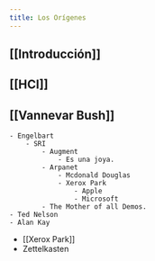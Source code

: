 ```yaml
---
title: Los Orígenes
---
```


## [[Introducción]]
## [[HCI]]
## [[Vannevar Bush]]
    - Engelbart
        - SRI
            - Augment
                - Es una joya.
            - Arpanet
                - Mcdonald Douglas
                - Xerox Park
                    - Apple
                    - Microsoft
            - The Mother of all Demos.
    - Ted Nelson
    - Alan Kay
- [[Xerox Park]]
- Zettelkasten
